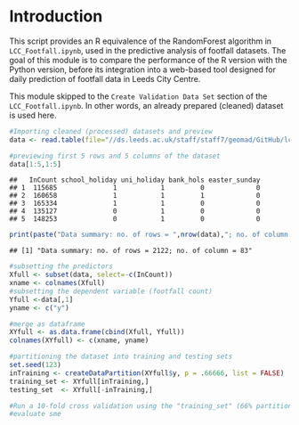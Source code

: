 Introduction
============

This script provides an R equivalence of the RandomForest algorithm in `LCC_Footfall.ipynb`, used in the predictive analysis of footfall datasets. The goal of this module is to compare the performance of the R version with the Python version, before its integration into a web-based tool designed for daily prediction of footfall data in Leeds City Centre.

This module skipped to the `Create Validation Data Set` section of the `LCC_Footfall.ipynb`. In other words, an already prepared (cleaned) dataset is used here.

``` r
#Importing cleaned (processed) datasets and preview
data <- read.table(file="//ds.leeds.ac.uk/staff/staff7/geomad/GitHub/lcc-footfall/Cleaned_Dataset/input_Dataset.csv", sep=",",head=TRUE)

#previewing first 5 rows and 5 columns of the dataset
data[1:5,1:5]
```

    ##   InCount school_holiday uni_holiday bank_hols easter_sunday
    ## 1  115685              1           1         0             0
    ## 2  160658              1           1         1             0
    ## 3  165334              1           1         0             0
    ## 4  135127              0           1         0             0
    ## 5  148253              0           1         0             0

``` r
print(paste("Data summary: no. of rows = ",nrow(data),"; no. of column = ",ncol(data), sep = ""))
```

    ## [1] "Data summary: no. of rows = 2122; no. of column = 83"

``` r
#subsetting the predictors
Xfull <- subset(data, select=-c(InCount)) 
xname <- colnames(Xfull)
#subsetting the dependent variable (footfall count)
Yfull <-data[,1]
yname <- c("y")

#merge as dataframe
XYfull <- as.data.frame(cbind(Xfull, Yfull))
colnames(XYfull) <- c(xname, yname)

#partitioning the dataset into training and testing sets
set.seed(123)
inTraining <- createDataPartition(XYfull$y, p = .66666, list = FALSE)
training_set <- XYfull[inTraining,] 
testing_set  <- XYfull[-inTraining,]

#Run a 10-fold cross validation using the "training_set" (66% partition)
#evaluate sme
```
